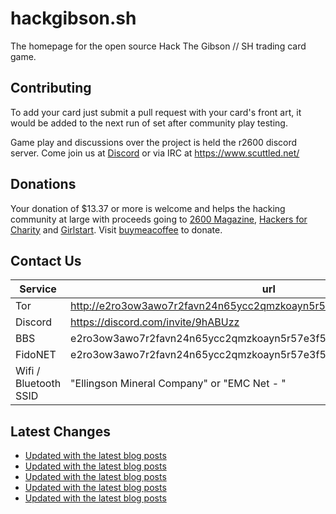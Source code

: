 # hackgibson.sh
The homepage for the open source Hack The Gibson // SH trading card game.


## Contributing

To add your card just submit a pull request with your card's front art, it would be added to the next run of set after community play testing.

Game play and discussions over the project is held the r2600 discord server. Come join us at [Discord](https://discord.com/invite/9hABUzz) or via IRC at https://www.scuttled.net/


## Donations

Your donation of $13.37 or more is welcome and helps the hacking community at large with proceeds going to [2600 Magazine](https://2600.com/), [Hackers for Charity](https://hackersforcharity.org) and [Girlstart](https://girlstart.org).  Visit [buymeacoffee](https://www.buymeacoffee.com/hackgibson.sh) to donate.


## Contact Us

Service | url
-|-
Tor | http://e2ro3ow3awo7r2favn24n65ycc2qmzkoayn5r57e3f56nvjwdcgg32ad.onion
Discord | https://discord.com/invite/9hABUzz
BBS | e2ro3ow3awo7r2favn24n65ycc2qmzkoayn5r57e3f56nvjwdcgg32ad.onion:23
FidoNET | e2ro3ow3awo7r2favn24n65ycc2qmzkoayn5r57e3f56nvjwdcgg32ad.onion:24554
Wifi / Bluetooth SSID | "Ellingson Mineral Company" or "EMC Net - <fidonet address>"

## Latest Changes
<!-- BLOG-POST-LIST:START -->
- [Updated with the latest blog posts](https://github.com/DFW2600/hackgibson.sh/commit/56f12547b1afd9ffadceb590d8f36b509adc27bc)
- [Updated with the latest blog posts](https://github.com/DFW2600/hackgibson.sh/commit/a6fddb2e4e95a7399865cf4e309f8949ee4ece2a)
- [Updated with the latest blog posts](https://github.com/DFW2600/hackgibson.sh/commit/eb0b33cad194dfcfd395563ade2dec3e8f55dc49)
- [Updated with the latest blog posts](https://github.com/DFW2600/hackgibson.sh/commit/2cd46d7ad342efaccfb3a5a7bb163111347ec492)
- [Updated with the latest blog posts](https://github.com/DFW2600/hackgibson.sh/commit/0c67fd23470a123992bc8b5e9e252c96d32c25fa)
<!-- BLOG-POST-LIST:END -->

